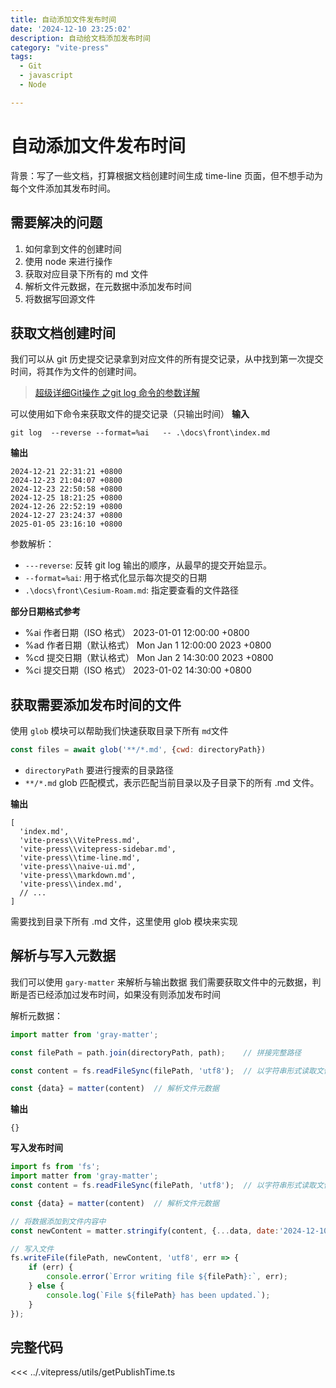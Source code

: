 ```yaml
---
title: 自动添加文件发布时间
date: '2024-12-10 23:25:02'
description: 自动给文档添加发布时间
category: "vite-press"
tags:
  - Git
  - javascript
  - Node

---
```


# 自动添加文件发布时间

背景：写了一些文档，打算根据文档创建时间生成 time-line 页面，但不想手动为每个文件添加其发布时间。

## 需要解决的问题

1. 如何拿到文件的创建时间
2. 使用 node 来进行操作
3. 获取对应目录下所有的 md 文件
4. 解析文件元数据，在元数据中添加发布时间
5. 将数据写回源文件

## 获取文档创建时间

我们可以从 git 历史提交记录拿到对应文件的所有提交记录，从中找到第一次提交时间，将其作为文件的创建时间。

> [超级详细Git操作 之git log 命令的参数详解](https://blog.csdn.net/hlsxjh/article/details/135532818)

可以使用如下命令来获取文件的提交记录（只输出时间）
**输入**

```shell
git log  --reverse --format=%ai   -- .\docs\front\index.md
```

**输出**

```
2024-12-21 22:31:21 +0800
2024-12-23 21:04:07 +0800
2024-12-23 22:50:58 +0800
2024-12-25 18:21:25 +0800
2024-12-26 22:52:19 +0800
2024-12-27 23:24:37 +0800
2025-01-05 23:16:10 +0800
```

参数解析：

- `---reverse`: 反转 git log 输出的顺序，从最早的提交开始显示。
- `--format=%ai`: 用于格式化显示每次提交的日期
- `.\docs\front\Cesium-Roam.md`: 指定要查看的文件路径

**部分日期格式参考**

- %ai 作者日期（ISO 格式） 2023-01-01 12:00:00 +0800
- %ad 作者日期（默认格式） Mon Jan 1 12:00:00 2023 +0800
- %cd 提交日期（默认格式） Mon Jan 2 14:30:00 2023 +0800
- %ci 提交日期（ISO 格式） 2023-01-02 14:30:00 +0800

## 获取需要添加发布时间的文件

使用 `glob` 模块可以帮助我们快速获取目录下所有 `md`文件

```js
const files = await glob('**/*.md', {cwd: directoryPath})
```

- `directoryPath` 要进行搜索的目录路径
- `**/*.md` glob 匹配模式，表示匹配当前目录以及子目录下的所有 .md 文件。

**输出**

```
[ 
  'index.md',
  'vite-press\\VitePress.md',
  'vite-press\\vitepress-sidebar.md',
  'vite-press\\time-line.md',
  'vite-press\\naive-ui.md',
  'vite-press\\markdown.md',
  'vite-press\\index.md',
  // ...
]  
```

需要找到目录下所有 .md 文件，这里使用 glob 模块来实现

## 解析与写入元数据

我们可以使用 `gary-matter` 来解析与输出数据
我们需要获取文件中的元数据，判断是否已经添加过发布时间，如果没有则添加发布时间

解析元数据：

```js
import matter from 'gray-matter';

const filePath = path.join(directoryPath, path);	// 拼接完整路径

const content = fs.readFileSync(filePath, 'utf8');	// 以字符串形式读取文件

const {data} = matter(content)	// 解析文件元数据
```

**输出**

```
{}
```

**写入发布时间**

```js
import fs from 'fs';
import matter from 'gray-matter';
const content = fs.readFileSync(filePath, 'utf8');	// 以字符串形式读取文件

const {data} = matter(content)	// 解析文件元数据

// 将数据添加到文件内容中
const newContent = matter.stringify(content, {...data, date:'2024-12-10'})

// 写入文件
fs.writeFile(filePath, newContent, 'utf8', err => {
	if (err) {
		console.error(`Error writing file ${filePath}:`, err);
	} else {
		console.log(`File ${filePath} has been updated.`);
	}
});
```

## 完整代码


<<< ../.vitepress/utils/getPublishTime.ts



